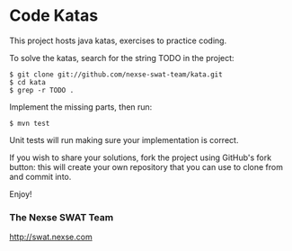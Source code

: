 Code Katas
=========

This project hosts java katas, exercises to practice coding.

To solve the katas, search for the string TODO in the project:

    $ git clone git://github.com/nexse-swat-team/kata.git
    $ cd kata
    $ grep -r TODO .

Implement the missing parts, then run:

    $ mvn test

Unit tests will run making sure your implementation is correct.

If you wish to share your solutions, fork the project using GitHub's
fork button: this will create your own repository that you can use to
clone from and commit into.

Enjoy!

### The Nexse SWAT Team
http://swat.nexse.com


